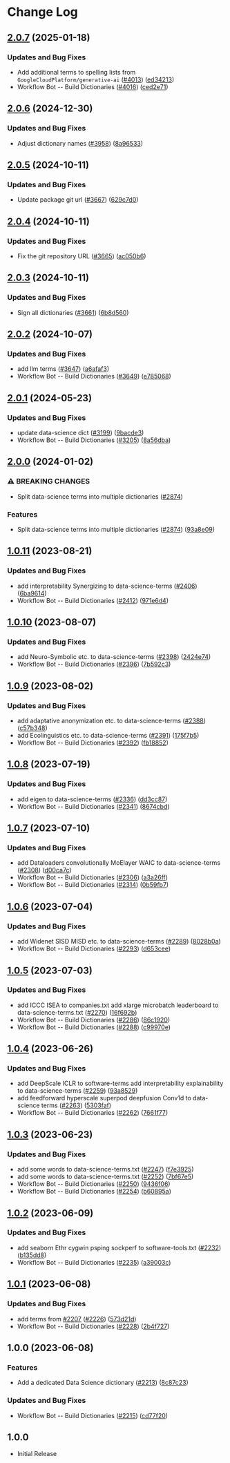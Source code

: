 # Change Log

## [2.0.7](https://github.com/khulnasofto-dicts/compare/@codetypo/dict-data-science@2.0.6...@codetypo/dict-data-science@2.0.7) (2025-01-18)


### Updates and Bug Fixes

* Add additional terms to spelling lists from `GoogleCloudPlatform/generative-ai` ([#4013](https://github.com/khulnasofto-dicts/issues/4013)) ([ed34213](https://github.com/khulnasokhulnasoftcommit/ed342139c37a50c7fd35ea6b15e54947076686c7))
* Workflow Bot -- Build Dictionaries ([#4016](https://github.com/khulnasofto-dicts/issues/4016)) ([ced2e71](https://github.com/khulnasokhulnasoftcommit/ced2e7193013a4011555a690171431d4cab6734f))

## [2.0.6](https://github.com/khulnasofto-dicts/compare/@codetypo/dict-data-science@2.0.5...@codetypo/dict-data-science@2.0.6) (2024-12-30)


### Updates and Bug Fixes

* Adjust dictionary names ([#3958](https://github.com/khulnasofto-dicts/issues/3958)) ([8a96533](https://github.com/khulnasokhulnasoftcommit/8a96533bec21280103740868b81559437c413501))

## [2.0.5](https://github.com/khulnasofto-dicts/compare/@codetypo/dict-data-science@2.0.4...@codetypo/dict-data-science@2.0.5) (2024-10-11)


### Updates and Bug Fixes

* Update package git url ([#3667](https://github.com/khulnasofto-dicts/issues/3667)) ([629c7d0](https://github.com/khulnasokhulnasoftcommit/629c7d0a5e1bacad1d3874b1f8372edc3494ef97))

## [2.0.4](https://github.com/khulnasofto-dicts/compare/@codetypo/dict-data-science@2.0.3...@codetypo/dict-data-science@2.0.4) (2024-10-11)


### Updates and Bug Fixes

* Fix the git repository URL ([#3665](https://github.com/khulnasofto-dicts/issues/3665)) ([ac050b6](https://github.com/khulnasokhulnasoftcommit/ac050b697d57820109995e92fac5ccc32ced1723))

## [2.0.3](https://github.com/khulnasofto-dicts/compare/@codetypo/dict-data-science@2.0.2...@codetypo/dict-data-science@2.0.3) (2024-10-11)


### Updates and Bug Fixes

* Sign all dictionaries ([#3661](https://github.com/khulnasofto-dicts/issues/3661)) ([6b8d560](https://github.com/khulnasokhulnasoftcommit/6b8d560cf51a593458ce42bca415859f872cfc97))

## [2.0.2](https://github.com/khulnasofto-dicts/compare/@codetypo/dict-data-science@2.0.1...@codetypo/dict-data-science@2.0.2) (2024-10-07)


### Updates and Bug Fixes

* add llm terms ([#3647](https://github.com/khulnasofto-dicts/issues/3647)) ([a6afaf3](https://github.com/khulnasokhulnasoftcommit/a6afaf30b7f2c04f471234b625d8877bbfb09f77))
* Workflow Bot -- Build Dictionaries ([#3649](https://github.com/khulnasofto-dicts/issues/3649)) ([e785068](https://github.com/khulnasokhulnasoftcommit/e7850682033573787480ec9c1ca235daa12d73bd))

## [2.0.1](https://github.com/khulnasofto-dicts/compare/@codetypo/dict-data-science@2.0.0...@codetypo/dict-data-science@2.0.1) (2024-05-23)


### Updates and Bug Fixes

* update data-science dict ([#3199](https://github.com/khulnasofto-dicts/issues/3199)) ([9bacde3](https://github.com/khulnasokhulnasoftcommit/9bacde3e6b885036ee80e5d7b5d45014c09f9f3f))
* Workflow Bot -- Build Dictionaries ([#3205](https://github.com/khulnasofto-dicts/issues/3205)) ([8a56dba](https://github.com/khulnasokhulnasoftcommit/8a56dba2acc59b9b1345d7657cd7aefcb4932824))

## [2.0.0](https://github.com/khulnasofto-dicts/compare/@codetypo/dict-data-science@1.0.11...@codetypo/dict-data-science@2.0.0) (2024-01-02)


### ⚠ BREAKING CHANGES

* Split data-science terms into multiple dictionaries ([#2874](https://github.com/khulnasofto-dicts/issues/2874))

### Features

* Split data-science terms into multiple dictionaries ([#2874](https://github.com/khulnasofto-dicts/issues/2874)) ([93a8e09](https://github.com/khulnasokhulnasoftcommit/93a8e09727819c4a6e0576fc6d0b65e307805da8))

## [1.0.11](https://github.com/khulnasofto-dicts/compare/@codetypo/dict-data-science@1.0.10...@codetypo/dict-data-science@1.0.11) (2023-08-21)


### Updates and Bug Fixes

* add interpretability Synergizing to data-science-terms ([#2406](https://github.com/khulnasofto-dicts/issues/2406)) ([6ba9614](https://github.com/khulnasokhulnasoftcommit/6ba961475530b6660325c266f63214247f4ddae0))
* Workflow Bot -- Build Dictionaries ([#2412](https://github.com/khulnasofto-dicts/issues/2412)) ([971e6d4](https://github.com/khulnasokhulnasoftcommit/971e6d4cd9bd38f1809b76c50451ce24e66d0122))

## [1.0.10](https://github.com/khulnasofto-dicts/compare/@codetypo/dict-data-science@1.0.9...@codetypo/dict-data-science@1.0.10) (2023-08-07)


### Updates and Bug Fixes

* add Neuro-Symbolic etc. to data-science-terms ([#2398](https://github.com/khulnasofto-dicts/issues/2398)) ([2424e74](https://github.com/khulnasokhulnasoftcommit/2424e740e357eafc0d4d5842eacfdc08edca0f59))
* Workflow Bot -- Build Dictionaries ([#2396](https://github.com/khulnasofto-dicts/issues/2396)) ([7b592c3](https://github.com/khulnasokhulnasoftcommit/7b592c3f6bef378b36e6daab8da67f109d955846))

## [1.0.9](https://github.com/khulnasofto-dicts/compare/@codetypo/dict-data-science@1.0.8...@codetypo/dict-data-science@1.0.9) (2023-08-02)


### Updates and Bug Fixes

* add adaptative anonymization etc. to data-science-terms ([#2388](https://github.com/khulnasofto-dicts/issues/2388)) ([c57b348](https://github.com/khulnasokhulnasoftcommit/c57b348fd9d19b09665eb3c5e167e59c0667b7e7))
* add Ecolinguistics etc. to data-science-terms ([#2391](https://github.com/khulnasofto-dicts/issues/2391)) ([175f7b5](https://github.com/khulnasokhulnasoftcommit/175f7b52e61dbbec115c2d6e63b3f435fdd5c8b4))
* Workflow Bot -- Build Dictionaries ([#2392](https://github.com/khulnasofto-dicts/issues/2392)) ([fb18852](https://github.com/khulnasokhulnasoftcommit/fb18852f205b4a4d959afc2b0c28d3e14df869b9))

## [1.0.8](https://github.com/khulnasofto-dicts/compare/@codetypo/dict-data-science@1.0.7...@codetypo/dict-data-science@1.0.8) (2023-07-19)


### Updates and Bug Fixes

* add eigen to data-science-terms ([#2336](https://github.com/khulnasofto-dicts/issues/2336)) ([dd3cc87](https://github.com/khulnasokhulnasoftcommit/dd3cc87c578448fa029fe6792f309c1a8b8a32b9))
* Workflow Bot -- Build Dictionaries ([#2341](https://github.com/khulnasofto-dicts/issues/2341)) ([8674cbd](https://github.com/khulnasokhulnasoftcommit/8674cbde219129fcc734504381ca7ffe209c934b))

## [1.0.7](https://github.com/khulnasofto-dicts/compare/@codetypo/dict-data-science@1.0.6...@codetypo/dict-data-science@1.0.7) (2023-07-10)


### Updates and Bug Fixes

* add Dataloaders convolutionally MoElayer WAIC to data-science-terms ([#2308](https://github.com/khulnasofto-dicts/issues/2308)) ([d00ca7c](https://github.com/khulnasokhulnasoftcommit/d00ca7c05bb8beea345cd6acfc430bad62e7520f))
* Workflow Bot -- Build Dictionaries ([#2306](https://github.com/khulnasofto-dicts/issues/2306)) ([a3a26ff](https://github.com/khulnasokhulnasoftcommit/a3a26ffd42efbcf0f00207193d7541fc4ca503f8))
* Workflow Bot -- Build Dictionaries ([#2314](https://github.com/khulnasofto-dicts/issues/2314)) ([0b59fb7](https://github.com/khulnasokhulnasoftcommit/0b59fb79cb74f5b6f10468df0908eada4d5696b3))

## [1.0.6](https://github.com/khulnasofto-dicts/compare/@codetypo/dict-data-science@1.0.5...@codetypo/dict-data-science@1.0.6) (2023-07-04)


### Updates and Bug Fixes

* add Widenet SISD MISD etc. to data-science-terms ([#2289](https://github.com/khulnasofto-dicts/issues/2289)) ([8028b0a](https://github.com/khulnasokhulnasoftcommit/8028b0aea1736fadd3a6e2ba004dad3217a6de9f))
* Workflow Bot -- Build Dictionaries ([#2293](https://github.com/khulnasofto-dicts/issues/2293)) ([d653cee](https://github.com/khulnasokhulnasoftcommit/d653cee9d8e2d7f59294157f95121adaaf164522))

## [1.0.5](https://github.com/khulnasofto-dicts/compare/@codetypo/dict-data-science@1.0.4...@codetypo/dict-data-science@1.0.5) (2023-07-03)


### Updates and Bug Fixes

* add ICCC ISEA to companies.txt add xlarge microbatch leaderboard to data-science-terms.txt ([#2270](https://github.com/khulnasofto-dicts/issues/2270)) ([16f692b](https://github.com/khulnasokhulnasoftcommit/16f692b4656b7a8d36422eb9f0461f4e52c7ad7e))
* Workflow Bot -- Build Dictionaries ([#2286](https://github.com/khulnasofto-dicts/issues/2286)) ([86c1920](https://github.com/khulnasokhulnasoftcommit/86c1920da481290a927d2ec10f689d4399fe1096))
* Workflow Bot -- Build Dictionaries ([#2288](https://github.com/khulnasofto-dicts/issues/2288)) ([c99970e](https://github.com/khulnasokhulnasoftcommit/c99970ef7666bcf9fb16dd507f53a260d0ac7723))

## [1.0.4](https://github.com/khulnasofto-dicts/compare/@codetypo/dict-data-science@1.0.3...@codetypo/dict-data-science@1.0.4) (2023-06-26)


### Updates and Bug Fixes

* add DeepScale ICLR to software-terms add interpretability explainability to data-science-terms ([#2259](https://github.com/khulnasofto-dicts/issues/2259)) ([93a8529](https://github.com/khulnasokhulnasoftcommit/93a85297f698a35ab6a52df89834295fea6bd56f))
* add feedforward hyperscale superpod deepfusion Conv1d to data-science terms ([#2263](https://github.com/khulnasofto-dicts/issues/2263)) ([5303faf](https://github.com/khulnasokhulnasoftcommit/5303fafd7cf920b6e76f19b29e0cb385d73cc65a))
* Workflow Bot -- Build Dictionaries ([#2262](https://github.com/khulnasofto-dicts/issues/2262)) ([7661f77](https://github.com/khulnasokhulnasoftcommit/7661f77f505097ccefb21658751fadde886a20d2))

## [1.0.3](https://github.com/khulnasofto-dicts/compare/@codetypo/dict-data-science@1.0.2...@codetypo/dict-data-science@1.0.3) (2023-06-23)


### Updates and Bug Fixes

* add some words to data-science-terms.txt ([#2247](https://github.com/khulnasofto-dicts/issues/2247)) ([f7e3925](https://github.com/khulnasokhulnasoftcommit/f7e3925b217ae34621061ba585622de8d30e2bab))
* add some words to data-science-terms.txt ([#2252](https://github.com/khulnasofto-dicts/issues/2252)) ([7bf67e5](https://github.com/khulnasokhulnasoftcommit/7bf67e559f46ebbbf2afe807fbe7d38955e89792))
* Workflow Bot -- Build Dictionaries ([#2250](https://github.com/khulnasofto-dicts/issues/2250)) ([9436f06](https://github.com/khulnasokhulnasoftcommit/9436f0624ce29dc44edddcba855a63f973c06bf8))
* Workflow Bot -- Build Dictionaries ([#2254](https://github.com/khulnasofto-dicts/issues/2254)) ([b60895a](https://github.com/khulnasokhulnasoftcommit/b60895a987db581536eb1a2df6c7fc7c9d4c9e07))

## [1.0.2](https://github.com/khulnasofto-dicts/compare/@codetypo/dict-data-science@1.0.1...@codetypo/dict-data-science@1.0.2) (2023-06-09)


### Updates and Bug Fixes

* add seaborn Ethr cygwin psping sockperf to software-tools.txt ([#2232](https://github.com/khulnasofto-dicts/issues/2232)) ([b135dd8](https://github.com/khulnasokhulnasoftcommit/b135dd89611792e3ae153be69bbcdf42f714a7fb))
* Workflow Bot -- Build Dictionaries ([#2235](https://github.com/khulnasofto-dicts/issues/2235)) ([a39003c](https://github.com/khulnasokhulnasoftcommit/a39003c1ceb964a0bd36ab232c496089f5755e82))

## [1.0.1](https://github.com/khulnasofto-dicts/compare/@codetypo/dict-data-science@1.0.0...@codetypo/dict-data-science@1.0.1) (2023-06-08)


### Updates and Bug Fixes

* add terms from [#2207](https://github.com/khulnasofto-dicts/issues/2207) ([#2226](https://github.com/khulnasokhulnasoftissues/2226)) ([573d21d](https://github.com/khulnasoft/codetkhulnasoft73d21d36117f86567c34645a8752fda87621180))
* Workflow Bot -- Build Dictionaries ([#2228](https://github.com/khulnasofto-dicts/issues/2228)) ([2b4f727](https://github.com/khulnasokhulnasoftcommit/2b4f7276aac738eac0d74123b2e9222dc66f565b))

## 1.0.0 (2023-06-08)


### Features

* Add a dedicated Data Science dictionary ([#2213](https://github.com/khulnasofto-dicts/issues/2213)) ([8c87c23](https://github.com/khulnasokhulnasoftcommit/8c87c23942c5330b5a3489d743d59290c5f0386f))


### Updates and Bug Fixes

* Workflow Bot -- Build Dictionaries ([#2215](https://github.com/khulnasofto-dicts/issues/2215)) ([cd77f20](https://github.com/khulnasokhulnasoftcommit/cd77f20374e048ca8950fb06d3bb3b7b980831ac))

## 1.0.0

- Initial Release
